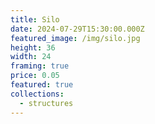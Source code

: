 ```yaml
---
title: Silo
date: 2024-07-29T15:30:00.000Z
featured_image: /img/silo.jpg
height: 36
width: 24
framing: true
price: 0.05
featured: true
collections:
  - structures
---
```

